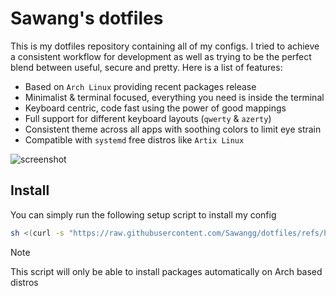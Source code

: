 # Sawang's dotfiles

This is my dotfiles repository containing all of my configs. I tried to achieve a consistent workflow for development as well as trying to be the perfect blend between useful, secure and pretty. Here is a list of features:

- Based on `Arch Linux` providing recent packages release
- Minimalist & terminal focused, everything you need is inside the terminal
- Keyboard centric, code fast using the power of good mappings
- Full support for different keyboard layouts (`qwerty` & `azerty`)
- Consistent theme across all apps with soothing colors to limit eye strain
- Compatible with `systemd` free distros like `Artix Linux`

![screenshot](https://github.com/user-attachments/assets/2a6944c0-f293-4043-828a-7f855e5723b3)

## Install

You can simply run the following setup script to install my config

```sh
sh <(curl -s "https://raw.githubusercontent.com/Sawangg/dotfiles/refs/heads/master/setup.sh")
```

> [!NOTE]
> This script will only be able to install packages automatically on Arch based distros
